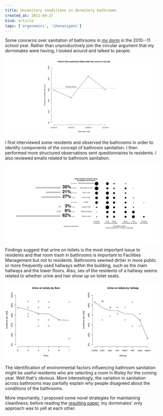 ```yaml
---
title: Unsanitary conditions in dormitory bathrooms
created_at: 2011-04-27
kind: article
tags: ['ergonomics', 'shenanigans']
---
```

Some concerns over sanitation of bathrooms in
[my dorm](http://en.wikipedia.org/wiki/Risley_Residential_College) in the
2010--11 school year. Rather than unproductively join the circular argument
that my dormmates were having, I looked around and talked to people.

[![Plot of chance that a particular toilet has urine on it by day over four days, with an overall chance of two-thirds](urine_by_day.png)](src/urine_by_day.pdf)

I first interviewed some residents and observed the bathrooms in order to
identify components of the concept of bathroom sanitation. I then performed
more structured observations sent questionnaires to residents. I also reviewed
emails related to bathroom sanitation.

[![Plot of acceptability ratings and prevalance of six bathroom sanitation issues indicating low acceptability and high incidence of urine on toilets](acceptability.png)](src/acceptability.pdf)

Findings suggest that urine on toilets is the most important issue to residents
and that room trash in bathrooms is important to Facilities Management but not
to residents. Bathrooms seemed dirtier in more public or more frequently used
hallways within the building, such as the main hallways and the lower floors.
Also, sex of the residents of a hallway seems related to whether urine and hair
show up on toilet seats.

[![Plot of chance that a particular toilet has urine on it by floor and hallway](urine_by_location.png)](src/urine_by_location.pdf)

The identification of environmental factors influencing bathroom sanitation
might be useful residents who are selecting a room in Risley for the coming
year. Well that's obvious. More interestingly, the variation in sanitation
across bathrooms may partially explain why people disagreed about the
conditions of the bathrooms.

More importantly, I proposed some novel strategies for maintaining cleanliness;
before reading the [resulting paper](risley_toilets.pdf), my dormmates' only
approach was to yell at each other.

